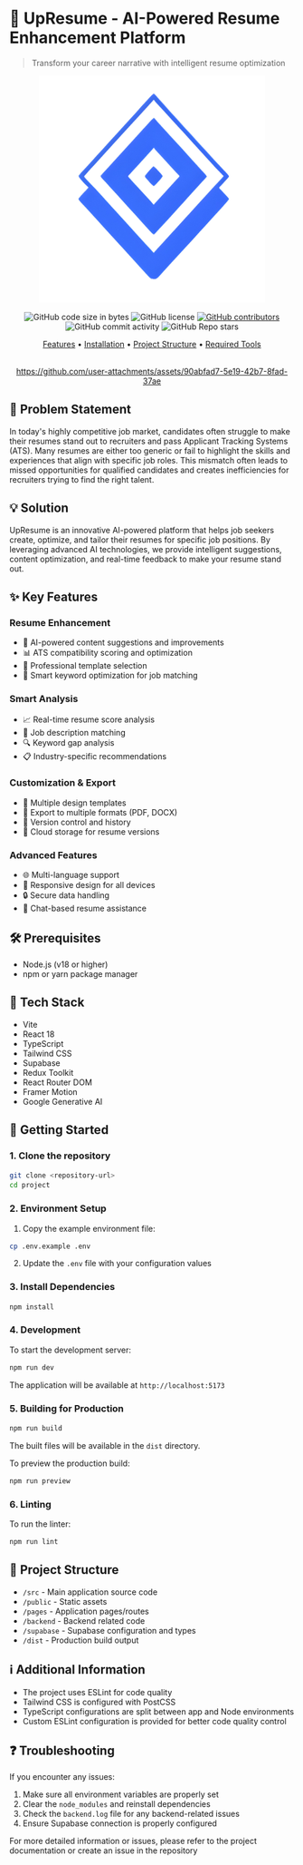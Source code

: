 # 📄 UpResume - AI-Powered Resume Enhancement Platform

> Transform your career narrative with intelligent resume optimization

<p align="center">
  <img src="UpResume/public/logo.png", width="400", height="400", title="UpResume"/>
</p>
  <div align="center">
  <img alt="GitHub code size in bytes" src="https://img.shields.io/github/languages/code-size/lviffy/upresume">
  <img alt="GitHub license" src="https://img.shields.io/github/license/lviffy/upresume">
  <a href="https://github.com/lviffy/upresumegraphs/contributors"><img alt="GitHub contributors" src="https://img.shields.io/github/contributors/lviffy/upresume"></a>
  <img alt="GitHub commit activity" src="https://img.shields.io/github/commit-activity/m/lviffy/upresume">
  <img alt="GitHub Repo stars" src="https://img.shields.io/github/stars/lviffy/upresume">
</div>
<p align="center">
  <a href="## ✨ Key Features">Features</a> •
  <a href="## 🚀 Getting Started">Installation</a> •
  <a href="## 📁 Project Structure">Project Structure</a> •
  <a href="#required-tools">Required Tools</a>
  <br>
  <br>

<div align="center">


https://github.com/user-attachments/assets/90abfad7-5e19-42b7-8fad-37ae


</div>



## 🎯 Problem Statement
In today's highly competitive job market, candidates often struggle to make their resumes stand out to recruiters and pass Applicant Tracking Systems (ATS). Many resumes are either too generic or fail to highlight the skills and experiences that align with specific job roles. This mismatch often leads to missed opportunities for qualified candidates and creates inefficiencies for recruiters trying to find the right talent.

## 💡 Solution
UpResume is an innovative AI-powered platform that helps job seekers create, optimize, and tailor their resumes for specific job positions. By leveraging advanced AI technologies, we provide intelligent suggestions, content optimization, and real-time feedback to make your resume stand out.

## ✨ Key Features

### Resume Enhancement
- 🤖 AI-powered content suggestions and improvements
- 📊 ATS compatibility scoring and optimization
- 🎨 Professional template selection
- 📝 Smart keyword optimization for job matching

### Smart Analysis
- 📈 Real-time resume score analysis
- 🎯 Job description matching
- 🔍 Keyword gap analysis
- 📋 Industry-specific recommendations

### Customization & Export
- 🎨 Multiple design templates
- 📁 Export to multiple formats (PDF, DOCX)
- 🔄 Version control and history
- 💾 Cloud storage for resume versions

### Advanced Features
- 🌐 Multi-language support
- 📱 Responsive design for all devices
- 🔒 Secure data handling
- 💬 Chat-based resume assistance

## 🛠️ Prerequisites

- Node.js (v18 or higher)
- npm or yarn package manager

## 🔧 Tech Stack

- Vite
- React 18
- TypeScript
- Tailwind CSS
- Supabase
- Redux Toolkit
- React Router DOM
- Framer Motion
- Google Generative AI

## 🚀 Getting Started

### 1. Clone the repository

```bash
git clone <repository-url>
cd project
```

### 2. Environment Setup

1. Copy the example environment file:
```bash
cp .env.example .env
```

2. Update the `.env` file with your configuration values

### 3. Install Dependencies

```bash
npm install
```

### 4. Development

To start the development server:

```bash
npm run dev
```

The application will be available at `http://localhost:5173`

### 5. Building for Production

```bash
npm run build
```

The built files will be available in the `dist` directory.

To preview the production build:

```bash
npm run preview
```

### 6. Linting

To run the linter:

```bash
npm run lint
```

## 📁 Project Structure

- `/src` - Main application source code
- `/public` - Static assets
- `/pages` - Application pages/routes
- `/backend` - Backend related code
- `/supabase` - Supabase configuration and types
- `/dist` - Production build output

## ℹ️ Additional Information

- The project uses ESLint for code quality
- Tailwind CSS is configured with PostCSS
- TypeScript configurations are split between app and Node environments
- Custom ESLint configuration is provided for better code quality control

## ❓ Troubleshooting

If you encounter any issues:

1. Make sure all environment variables are properly set
2. Clear the `node_modules` and reinstall dependencies
3. Check the `backend.log` file for any backend-related issues
4. Ensure Supabase connection is properly configured

For more detailed information or issues, please refer to the project documentation or create an issue in the repository
